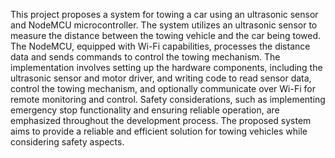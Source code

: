 This project proposes a system for towing a car using an ultrasonic sensor and NodeMCU microcontroller. The system utilizes an ultrasonic sensor to measure the distance between the towing vehicle and the car being towed. The NodeMCU, equipped with Wi-Fi capabilities, processes the distance data and sends commands to control the towing mechanism. The implementation involves setting up the hardware components, including the ultrasonic sensor and motor driver, and writing code to read sensor data, control the towing mechanism, and optionally communicate over Wi-Fi for remote monitoring and control. Safety considerations, such as implementing emergency stop functionality and ensuring reliable operation, are emphasized throughout the development process. The proposed system aims to provide a reliable and efficient solution for towing vehicles while considering safety aspects.

